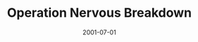 ---
mission_id: nerv
slug: "operation-nervous-breakdown"
editorsChoice:
title: "Operation Nervous Breakdown"
authors: 
    - "japh"
date: 2001-07-01
filename: "nerv.zip"
description: "The Empire is rumoured to be storing nerve gas in Ects Base. Get in, get information, get out."
cover:
levelReplaced:	SECBASE
difficulty: yes
bm:	yes
fme: yes
wax: yes
three_do: yes
voc: no
gmd: no
vue: yes
lfd: yes
base: "New level from scratch" 
editors: "WDFUSE 2.00"

---